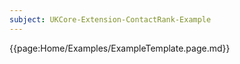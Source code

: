 ```yaml
---
subject: UKCore-Extension-ContactRank-Example
---
```

{{page:Home/Examples/ExampleTemplate.page.md}}